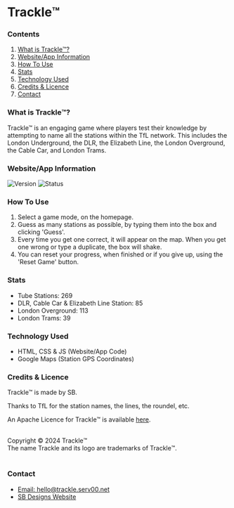 <h1>Trackle™️</h1>

<!-- CONTENTS --->

<h3>Contents</h3>
<ol>
  <li><a href="#what-is-trackle%EF%B8%8F">What is Trackle™️?</a></li>
  <li><a href="#websiteapp-information">Website/App Information</a></li>
  <li><a href="#how-to-use">How To Use</a></li>
  <li><a href="#stats">Stats</a></li>
  <li><a href="#technology-used">Technology Used</a></li>
  <li><a href="#credits--licence">Credits & Licence</a></li>
  <li><a href="#contact">Contact</a></li>
</ol>

<!-- WHAT IS TRACKLE™️? --->

<h3>What is Trackle™️?</h3>
Trackle™ is an engaging game where players test their knowledge by attempting to name all the stations within the TfL network. This includes the London Underground, the DLR, the Elizabeth Line, the London Overground, the Cable Car, and London Trams.

<!-- WEBSITE/APP INFORMATION --->

<h3>Website/App Information</h3>
<img alt="Version" src="https://img.shields.io/badge/Version-2.1.0-blue">
<img alt="Status" src="https://img.shields.io/badge/Status-Website_Orperational-green">

<!-- HOW TO USE --->

<h3>How To Use</h3>
<ol>
  <li>Select a game mode, on the homepage.</li>
  <li>Guess as many stations as possible, by typing them into the box and clicking 'Guess'.</li>
  <li>Every time you get one correct, it will appear on the map. When you get one wrong or type a duplicate, the box will shake.</li>
  <li>You can reset your progress, when finished or if you give up, using the 'Reset Game' button.</li>
</ol>

<!-- STATS --->

<h3>Stats</h3>
<ul>
  <li>Tube Stations: 269</li>
  <li>DLR, Cable Car & Elizabeth Line Station: 85</li>
  <li>London Overground: 113</li>
  <li>London Trams: 39</li>
</ul>

<!-- TECHNOLOGY USED --->

<h3>Technology Used</h3>
<ul>
  <li>HTML, CSS & JS (Website/App Code)</li>
  <li>Google Maps (Station GPS Coordinates)</li>
</ul>

<!-- CREDITS & LICENCE --->

<h3>Credits & Licence</h3>
Trackle™️ is made by SB.<br>

Thanks to TfL for the station names, the lines, the roundel, etc.<br>

An Apache Licence for Trackle™️ is available <a href="/LICENCE">here</a>.<br><br>

Copyright © 2024 Trackle™️<br>
The name Trackle and its logo are trademarks of Trackle™️.<br><br>

<!-- CONTACT --->

<h3>Contact</h3>

<ul>
  <li><a href="mailto:hello@trackle.serv00.net">Email: hello@trackle.serv00.net</a></li>
  <li><a href="https://sbdesigns.netlify.app">SB Designs Website</a></li>
</ul>
